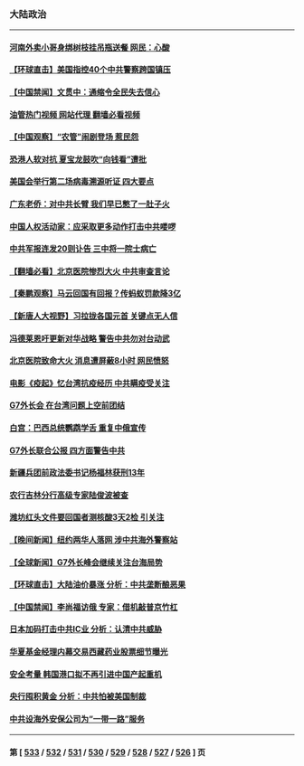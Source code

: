 ### 大陆政治
---
#### [河南外卖小哥身绑树枝挂吊瓶送餐 网民：心酸](../../pages/ncid277/n13976449.md?04192045) 
#### [【环球直击】美国指控40个中共警察跨国镇压](../../pages/ncid277/n13976003.md?04192045) 
#### [【中国禁闻】文贯中：通缩令全民失去信心](../../pages/ncid277/n13975664.md?04192045) 
#### [油管热门视频 网站代理 翻墙必看视频](http://138.2.39.72:81/youtube.html?epic-marker?04192045)
#### [【中国观察】“农管”闹剧登场 惹民怨](../../pages/ncid277/n13976215.md?04192045) 
#### [恐港人软对抗 夏宝龙鼓吹“向钱看”遭批](../../pages/ncid277/n13975744.md?04192045) 
#### [美国会举行第二场病毒溯源听证 四大要点](../../pages/ncid277/n13975982.md?04192045) 
#### [广东老侨：对中共长臂 我们早已憋了一肚子火](../../pages/ncid277/n13976153.md?04192045) 
#### [中国人权活动家：应采取更多动作打击中共喽啰](../../pages/ncid277/n13976151.md?04192045) 
#### [中共军报连发20则讣告 三中将一院士病亡](../../pages/ncid277/n13976209.md?04192045) 
#### [【翻墙必看】北京医院惨烈大火 中共审查言论](../../pages/ncid277/n13976102.md?04192045) 
#### [【秦鹏观察】马云回国有回报？传蚂蚁罚款降3亿](../../pages/ncid277/n13976022.md?04192045) 
#### [【新唐人大视野】习拉拢各国元首 关键点无人信](../../pages/ncid277/n13976014.md?04192045) 
#### [冯德莱恩吁更新对华战略 警告中共勿对台动武](../../pages/ncid277/n13975868.md?04192045) 
#### [北京医院致命大火 消息遭屏蔽8小时 网民愤怒](../../pages/ncid277/n13975944.md?04192045) 
#### [电影《疫起》忆台湾抗疫经历 中共瞒疫受关注](../../pages/ncid277/n13975824.md?04192045) 
#### [G7外长会 在台湾问题上空前团结](../../pages/ncid277/n13975874.md?04192045) 
#### [白宫：巴西总统鹦鹉学舌 重复中俄宣传](../../pages/ncid277/n13975839.md?04192045) 
#### [G7外长联合公报 四方面警告中共](../../pages/ncid277/n13975722.md?04192045) 
#### [新疆兵团前政法委书记杨福林获刑13年](../../pages/ncid277/n13975591.md?04192045) 
#### [农行吉林分行高级专家陆俊波被查](../../pages/ncid277/n13975602.md?04192045) 
#### [潍坊红头文件要回国者测核酸3天2检 引关注](../../pages/ncid277/n13975635.md?04192045) 
#### [【晚间新闻】纽约两华人落网 涉中共海外警察站](../../pages/ncid277/n13975566.md?04192045) 
#### [【全球新闻】G7外长峰会继续关注台海局势](../../pages/ncid277/n13975565.md?04192045) 
#### [【环球直击】大陆油价暴涨 分析：中共垄断酿恶果](../../pages/ncid277/n13975220.md?04192045) 
#### [【中国禁闻】李尚福访俄 专家：借机敲普京竹杠](../../pages/ncid277/n13975168.md?04192045) 
#### [日本加码打击中共IC业 分析：认清中共威胁](../../pages/ncid277/n13975567.md?04192045) 
#### [华夏基金经理内幕交易西藏药业股票细节曝光](../../pages/ncid277/n13975353.md?04192045) 
#### [安全考量 韩国港口拟不再引进中国产起重机](../../pages/ncid277/n13975505.md?04192045) 
#### [央行囤积黄金 分析：中共怕被美国制裁](../../pages/ncid277/n13975484.md?04192045) 
#### [中共设海外安保公司为“一带一路”服务](../../pages/ncid277/n13975424.md?04192045) 

---
#### 第 [ [533](./533.md?04192045) / [532](./532.md?04192045) / [531](./531.md?04192045) / [530](./530.md?04192045) / [529](./529.md?04192045) / [528](./528.md?04192045) / [527](./527.md?04192045) / [526](./526.md?04192045) ] 页
